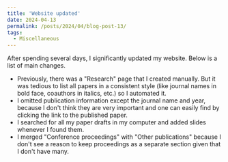 ```yaml
---
title: 'Website updated'
date: 2024-04-13
permalink: /posts/2024/04/blog-post-13/
tags:
  - Miscellaneous
---
```


After spending several days, I significantly updated my website. Below is a list of main changes.

- Previously, there was a "Research" page that I created manually. But it was tedious to list all papers in a consistent style (like journal names in bold face, coauthors in italics, etc.) so I automated it.
- I omitted publication information except the journal name and year, because I don't think they are very important and one can easily find by clicking the link to the published paper.
- I searched for all my paper drafts in my computer and added slides whenever I found them.
- I merged "Conference proceedings" with "Other publications" because I don't see a reason to keep proceedings as a separate section given that I don't have many.
